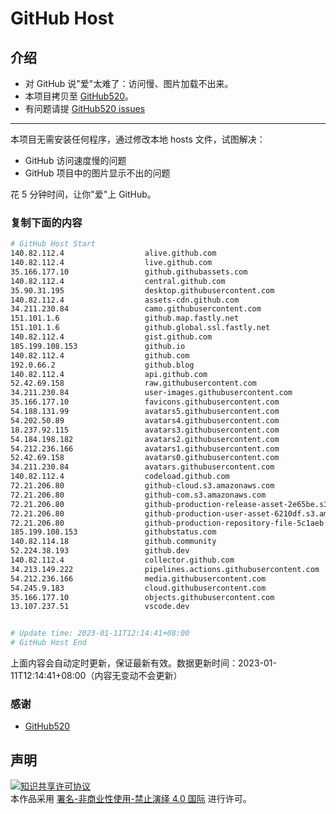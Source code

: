 # GitHub Host
## 介绍
- 对 GitHub 说"爱"太难了：访问慢、图片加载不出来。
- 本项目拷贝至 [GitHub520](https://github.com/521xueweihan/GitHub520)。
- 有问题请提 [GitHub520 issues](https://github.com/521xueweihan/GitHub520/issues/new)

---

本项目无需安装任何程序，通过修改本地 hosts 文件，试图解决：
- GitHub 访问速度慢的问题
- GitHub 项目中的图片显示不出的问题

花 5 分钟时间，让你"爱"上 GitHub。

### 复制下面的内容
```bash
# GitHub Host Start
140.82.112.4                  alive.github.com
140.82.112.4                  live.github.com
35.166.177.10                 github.githubassets.com
140.82.112.4                  central.github.com
35.90.31.195                  desktop.githubusercontent.com
140.82.112.4                  assets-cdn.github.com
34.211.230.84                 camo.githubusercontent.com
151.101.1.6                   github.map.fastly.net
151.101.1.6                   github.global.ssl.fastly.net
140.82.112.4                  gist.github.com
185.199.108.153               github.io
140.82.112.4                  github.com
192.0.66.2                    github.blog
140.82.112.4                  api.github.com
52.42.69.158                  raw.githubusercontent.com
34.211.230.84                 user-images.githubusercontent.com
35.166.177.10                 favicons.githubusercontent.com
54.188.131.99                 avatars5.githubusercontent.com
54.202.50.89                  avatars4.githubusercontent.com
18.237.92.115                 avatars3.githubusercontent.com
54.184.198.182                avatars2.githubusercontent.com
54.212.236.166                avatars1.githubusercontent.com
52.42.69.158                  avatars0.githubusercontent.com
34.211.230.84                 avatars.githubusercontent.com
140.82.112.4                  codeload.github.com
72.21.206.80                  github-cloud.s3.amazonaws.com
72.21.206.80                  github-com.s3.amazonaws.com
72.21.206.80                  github-production-release-asset-2e65be.s3.amazonaws.com
72.21.206.80                  github-production-user-asset-6210df.s3.amazonaws.com
72.21.206.80                  github-production-repository-file-5c1aeb.s3.amazonaws.com
185.199.108.153               githubstatus.com
140.82.114.18                 github.community
52.224.38.193                 github.dev
140.82.112.4                  collector.github.com
34.213.149.222                pipelines.actions.githubusercontent.com
54.212.236.166                media.githubusercontent.com
54.245.9.183                  cloud.githubusercontent.com
35.166.177.10                 objects.githubusercontent.com
13.107.237.51                 vscode.dev


# Update time: 2023-01-11T12:14:41+08:00
# GitHub Host End

```
上面内容会自动定时更新，保证最新有效。数据更新时间：2023-01-11T12:14:41+08:00（内容无变动不会更新）

### 感谢

- [GitHub520](https://github.com/521xueweihan/GitHub520)

## 声明
<a rel="license" href="https://creativecommons.org/licenses/by-nc-nd/4.0/deed.zh"><img alt="知识共享许可协议" style="border-width: 0" src="https://licensebuttons.net/l/by-nc-nd/4.0/88x31.png"></a><br>本作品采用 <a rel="license" href="https://creativecommons.org/licenses/by-nc-nd/4.0/deed.zh">署名-非商业性使用-禁止演绎 4.0 国际</a> 进行许可。